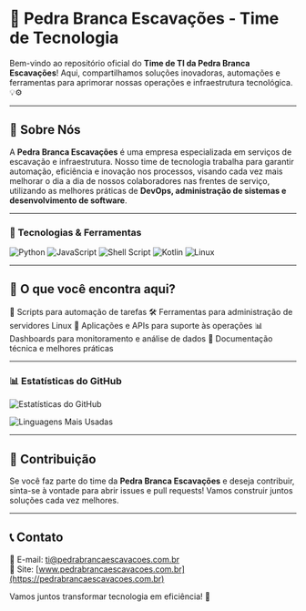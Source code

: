 # 🚜 Pedra Branca Escavações - Time de Tecnologia

Bem-vindo ao repositório oficial do **Time de TI da Pedra Branca Escavações**! Aqui, compartilhamos soluções inovadoras, automações e ferramentas para aprimorar nossas operações e infraestrutura tecnológica. 💡⚙️

---

## 📌 Sobre Nós
A **Pedra Branca Escavações** é uma empresa especializada em serviços de escavação e infraestrutura. Nosso time de tecnologia trabalha para garantir automação, eficiência e inovação nos processos, visando cada vez mais melhorar o dia a dia de nossos colaboradores nas frentes de serviço, utilizando as melhores práticas de **DevOps, administração de sistemas e desenvolvimento de software**.

---

### 🚀 Tecnologias & Ferramentas

![Python](https://img.shields.io/badge/Python-3776AB?style=for-the-badge&logo=python&logoColor=white)
![JavaScript](https://img.shields.io/badge/JavaScript-F7DF1E?style=for-the-badge&logo=javascript&logoColor=black)
![Shell Script](https://img.shields.io/badge/Shell_Script-121011?style=for-the-badge&logo=gnu-bash&logoColor=white)
![Kotlin](https://img.shields.io/badge/Kotlin-0095D5?style=for-the-badge&logo=kotlin&logoColor=white)
![Linux](https://img.shields.io/badge/Linux-FCC624?style=for-the-badge&logo=linux&logoColor=black)

---

## 📂 O que você encontra aqui?

🚀 Scripts para automação de tarefas
🛠 Ferramentas para administração de servidores Linux
📲 Aplicações e APIs para suporte às operações
📊 Dashboards para monitoramento e análise de dados
🔧 Documentação técnica e melhores práticas

---

### 📊 Estatísticas do GitHub
![Estatísticas do GitHub](https://github-readme-stats.vercel.app/api?username=Pedra-Branca-Escavacoes&show_icons=true&theme=dark)

![Linguagens Mais Usadas](https://github-readme-stats.vercel.app/api/top-langs/?username=Pedra-Branca-Escavacoes&layout=compact&theme=dark)

---

## 🤝 Contribuição
Se você faz parte do time da **Pedra Branca Escavações** e deseja contribuir, sinta-se à vontade para abrir issues e pull requests! Vamos construir juntos soluções cada vez melhores. 

---

## 📞 Contato
📧 E-mail: [ti@pedrabrancaescavacoes.com.br](mailto:ti@pedrabrancaescavacoes.com.br)  
🔗 Site: [www.pedrabrancaescavacoes.com.br](https://pedrabrancaescavacoes.com.br)  
 

Vamos juntos transformar tecnologia em eficiência! 🚀
